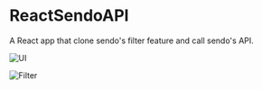 # ReactSendoAPI
 
A React app that clone sendo's filter feature and call sendo's API.

![UI](/../media/ui.png)

![Filter](/../media/filter.png)
